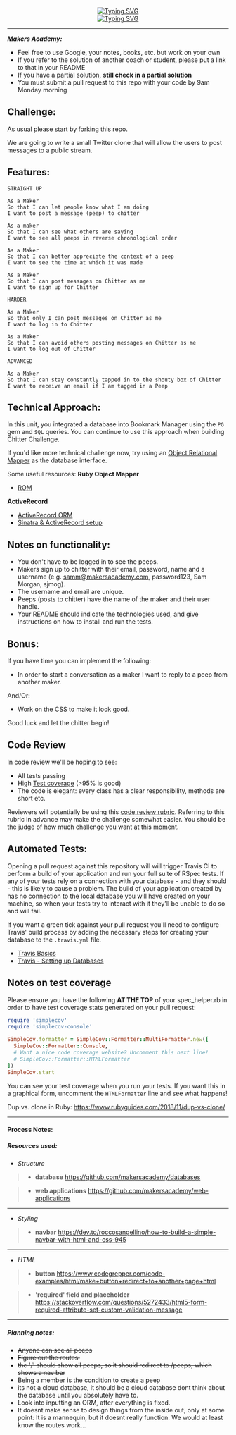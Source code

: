 <div align="center">
  <a href="https://git.io/typing-svg"><img src="https://readme-typing-svg.herokuapp.com?font=Courier+New%2C+Courier%2C+bold&size=40&pause=1000&color=000000&background=F7B3FF00&center=true&multiline=true&width=500&height=100&lines=Chitter+Challenge" alt="Typing SVG" /></a>
</div>
<div align="center">
  <a href="https://git.io/typing-svg"><img src="https://readme-typing-svg.herokuapp.com?font=Courier+New%2C+Courier%2C+bold&size=15&pause=1000&color=000000&background=F7B3FF00&center=true&multiline=true&width=600&height=50&lines=work+in+progress..." alt="Typing SVG" /></a>
</div>

---


**_Makers Academy:_**
* Feel free to use Google, your notes, books, etc. but work on your own
* If you refer to the solution of another coach or student, please put a link to that in your README
* If you have a partial solution, **still check in a partial solution**
* You must submit a pull request to this repo with your code by 9am Monday morning

Challenge:
-------

As usual please start by forking this repo.

We are going to write a small Twitter clone that will allow the users to post messages to a public stream.

Features:
-------

```
STRAIGHT UP

As a Maker
So that I can let people know what I am doing  
I want to post a message (peep) to chitter 

As a maker
So that I can see what others are saying  
I want to see all peeps in reverse chronological order 

As a Maker
So that I can better appreciate the context of a peep
I want to see the time at which it was made 

As a Maker
So that I can post messages on Chitter as me
I want to sign up for Chitter

HARDER

As a Maker
So that only I can post messages on Chitter as me
I want to log in to Chitter

As a Maker
So that I can avoid others posting messages on Chitter as me
I want to log out of Chitter

ADVANCED

As a Maker
So that I can stay constantly tapped in to the shouty box of Chitter
I want to receive an email if I am tagged in a Peep
```

Technical Approach:
-----

In this unit, you integrated a database into Bookmark Manager using the `PG` gem and `SQL` queries. You can continue to use this approach when building Chitter Challenge.

If you'd like more technical challenge now, try using an [Object Relational Mapper](https://en.wikipedia.org/wiki/Object-relational_mapping) as the database interface.

Some useful resources:
**Ruby Object Mapper**
- [ROM](https://rom-rb.org/)

**ActiveRecord**
- [ActiveRecord ORM](https://guides.rubyonrails.org/active_record_basics.html)
- [Sinatra & ActiveRecord setup](https://learn.co/lessons/sinatra-activerecord-setup)

Notes on functionality:
------

* You don't have to be logged in to see the peeps.
* Makers sign up to chitter with their email, password, name and a username (e.g. samm@makersacademy.com, password123, Sam Morgan, sjmog).
* The username and email are unique.
* Peeps (posts to chitter) have the name of the maker and their user handle.
* Your README should indicate the technologies used, and give instructions on how to install and run the tests.

Bonus:
-----

If you have time you can implement the following:

* In order to start a conversation as a maker I want to reply to a peep from another maker.

And/Or:

* Work on the CSS to make it look good.

Good luck and let the chitter begin!

Code Review
-----------

In code review we'll be hoping to see:

* All tests passing
* High [Test coverage](https://github.com/makersacademy/course/blob/main/pills/test_coverage.md) (>95% is good)
* The code is elegant: every class has a clear responsibility, methods are short etc.

Reviewers will potentially be using this [code review rubric](docs/review.md).  Referring to this rubric in advance may make the challenge somewhat easier.  You should be the judge of how much challenge you want at this moment.

Automated Tests:
-----

Opening a pull request against this repository will will trigger Travis CI to perform a build of your application and run your full suite of RSpec tests. If any of your tests rely on a connection with your database - and they should - this is likely to cause a problem. The build of your application created by has no connection to the local database you will have created on your machine, so when your tests try to interact with it they'll be unable to do so and will fail.

If you want a green tick against your pull request you'll need to configure Travis' build process by adding the necessary steps for creating your database to the `.travis.yml` file.

- [Travis Basics](https://docs.travis-ci.com/user/tutorial/)
- [Travis - Setting up Databases](https://docs.travis-ci.com/user/database-setup/)

Notes on test coverage
----------------------

Please ensure you have the following **AT THE TOP** of your spec_helper.rb in order to have test coverage stats generated
on your pull request:

```ruby
require 'simplecov'
require 'simplecov-console'

SimpleCov.formatter = SimpleCov::Formatter::MultiFormatter.new([
  SimpleCov::Formatter::Console,
  # Want a nice code coverage website? Uncomment this next line!
  # SimpleCov::Formatter::HTMLFormatter
])
SimpleCov.start
```

You can see your test coverage when you run your tests. If you want this in a graphical form, uncomment the `HTMLFormatter` line and see what happens!

Dup vs. clone in Ruby:
https://www.rubyguides.com/2018/11/dup-vs-clone/

----
#### Process Notes: 

##### **_Resources used:_**

* _Structure_ 

> * **database**
https://github.com/makersacademy/databases

> * **web applications**
https://github.com/makersacademy/web-applications


---


* _Styling_ 

> * **navbar**
https://dev.to/roccosangellino/how-to-build-a-simple-navbar-with-html-and-css-945

----

* _HTML_

> * **button**
https://www.codegrepper.com/code-examples/html/make+button+redirect+to+another+page+html

> * **'required' field and placeholder**
https://stackoverflow.com/questions/5272433/html5-form-required-attribute-set-custom-validation-message

---


##### _Planning notes:_

- ~~Anyone can see all peeps~~
- ~~Figure out the routes.~~
- ~~the '/' should show all peeps, so it should redirect to /peeps, which shows a nav bar~~ 
- Being a member is the condition to create a peep
- its not a cloud database, it should be a cloud database
dont think about the database until you absolutely have to.
- Look into inputting an ORM, after everything is fixed.
- It doesnt make sense to design things from the inside out, only at some point: It is a mannequin, but it doesnt really function. 
We would at least know the routes work...

